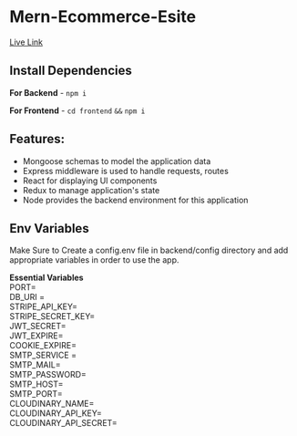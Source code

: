 # Mern-Ecommerce-Esite

[Live Link]()

## Install Dependencies

**For Backend** - `npm i`

**For Frontend** - `cd frontend` `&&` `npm i`

## Features:

- Mongoose schemas to model the application data
- Express middleware is used to handle requests, routes
- React for displaying UI components
- Redux to manage application's state
- Node provides the backend environment for this application

## Env Variables

Make Sure to Create a config.env file in backend/config directory and add appropriate variables in order to use the app.

**Essential Variables** \
PORT=\
DB_URI =\
STRIPE_API_KEY=\
STRIPE_SECRET_KEY=\
JWT_SECRET=\
JWT_EXPIRE=\
COOKIE_EXPIRE=\
SMTP_SERVICE =\
SMTP_MAIL=\
SMTP_PASSWORD=\
SMTP_HOST=\
SMTP_PORT=\
CLOUDINARY_NAME=\
CLOUDINARY_API_KEY=\
CLOUDINARY_API_SECRET=
